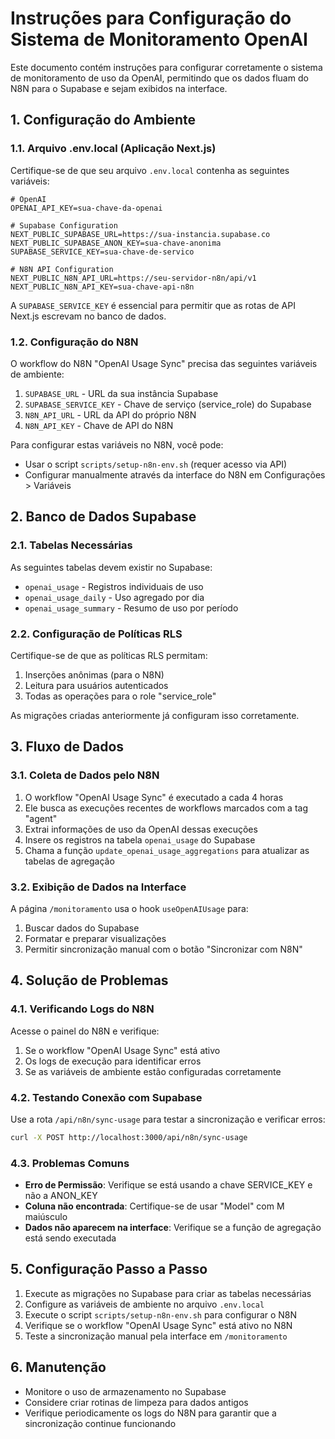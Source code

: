 # Instruções para Configuração do Sistema de Monitoramento OpenAI

Este documento contém instruções para configurar corretamente o sistema de monitoramento de uso da OpenAI, permitindo que os dados fluam do N8N para o Supabase e sejam exibidos na interface.

## 1. Configuração do Ambiente

### 1.1. Arquivo .env.local (Aplicação Next.js)

Certifique-se de que seu arquivo `.env.local` contenha as seguintes variáveis:

```
# OpenAI
OPENAI_API_KEY=sua-chave-da-openai

# Supabase Configuration
NEXT_PUBLIC_SUPABASE_URL=https://sua-instancia.supabase.co
NEXT_PUBLIC_SUPABASE_ANON_KEY=sua-chave-anonima
SUPABASE_SERVICE_KEY=sua-chave-de-servico

# N8N API Configuration
NEXT_PUBLIC_N8N_API_URL=https://seu-servidor-n8n/api/v1
NEXT_PUBLIC_N8N_API_KEY=sua-chave-api-n8n
```

A `SUPABASE_SERVICE_KEY` é essencial para permitir que as rotas de API Next.js escrevam no banco de dados.

### 1.2. Configuração do N8N

O workflow do N8N "OpenAI Usage Sync" precisa das seguintes variáveis de ambiente:

1. `SUPABASE_URL` - URL da sua instância Supabase
2. `SUPABASE_SERVICE_KEY` - Chave de serviço (service_role) do Supabase
3. `N8N_API_URL` - URL da API do próprio N8N
4. `N8N_API_KEY` - Chave de API do N8N

Para configurar estas variáveis no N8N, você pode:

- Usar o script `scripts/setup-n8n-env.sh` (requer acesso via API)
- Configurar manualmente através da interface do N8N em Configurações > Variáveis

## 2. Banco de Dados Supabase

### 2.1. Tabelas Necessárias

As seguintes tabelas devem existir no Supabase:

- `openai_usage` - Registros individuais de uso
- `openai_usage_daily` - Uso agregado por dia
- `openai_usage_summary` - Resumo de uso por período

### 2.2. Configuração de Políticas RLS

Certifique-se de que as políticas RLS permitam:

1. Inserções anônimas (para o N8N)
2. Leitura para usuários autenticados
3. Todas as operações para o role "service_role"

As migrações criadas anteriormente já configuram isso corretamente.

## 3. Fluxo de Dados

### 3.1. Coleta de Dados pelo N8N

1. O workflow "OpenAI Usage Sync" é executado a cada 4 horas
2. Ele busca as execuções recentes de workflows marcados com a tag "agent"
3. Extrai informações de uso da OpenAI dessas execuções
4. Insere os registros na tabela `openai_usage` do Supabase
5. Chama a função `update_openai_usage_aggregations` para atualizar as tabelas de agregação

### 3.2. Exibição de Dados na Interface

A página `/monitoramento` usa o hook `useOpenAIUsage` para:

1. Buscar dados do Supabase
2. Formatar e preparar visualizações
3. Permitir sincronização manual com o botão "Sincronizar com N8N"

## 4. Solução de Problemas

### 4.1. Verificando Logs do N8N

Acesse o painel do N8N e verifique:

1. Se o workflow "OpenAI Usage Sync" está ativo
2. Os logs de execução para identificar erros
3. Se as variáveis de ambiente estão configuradas corretamente

### 4.2. Testando Conexão com Supabase

Use a rota `/api/n8n/sync-usage` para testar a sincronização e verificar erros:

```bash
curl -X POST http://localhost:3000/api/n8n/sync-usage
```

### 4.3. Problemas Comuns

- **Erro de Permissão**: Verifique se está usando a chave SERVICE_KEY e não a ANON_KEY
- **Coluna não encontrada**: Certifique-se de usar "Model" com M maiúsculo
- **Dados não aparecem na interface**: Verifique se a função de agregação está sendo executada

## 5. Configuração Passo a Passo

1. Execute as migrações no Supabase para criar as tabelas necessárias
2. Configure as variáveis de ambiente no arquivo `.env.local`
3. Execute o script `scripts/setup-n8n-env.sh` para configurar o N8N
4. Verifique se o workflow "OpenAI Usage Sync" está ativo no N8N
5. Teste a sincronização manual pela interface em `/monitoramento`

## 6. Manutenção

- Monitore o uso de armazenamento no Supabase
- Considere criar rotinas de limpeza para dados antigos
- Verifique periodicamente os logs do N8N para garantir que a sincronização continue funcionando 